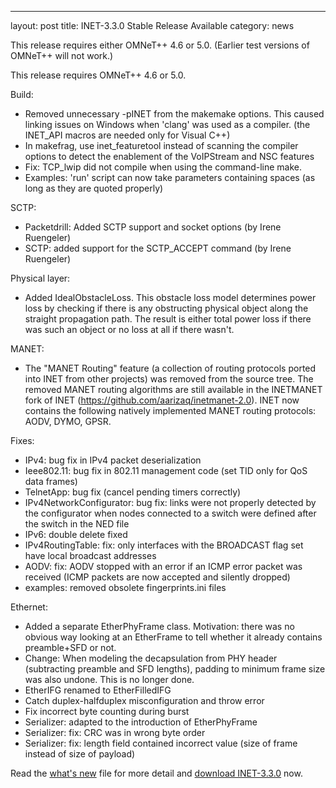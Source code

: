 ---
layout: post
title: INET-3.3.0 Stable Release Available
category: news

This release requires either OMNeT++ 4.6 or 5.0. (Earlier test versions of OMNeT++ will not work.)

This release requires OMNeT++ 4.6 or 5.0.

Build:

  - Removed unnecessary -pINET from the makemake options. This caused linking
    issues on Windows when 'clang' was used as a compiler. (the INET_API
    macros are needed only for Visual C++)
  - In makefrag, use inet_featuretool instead of scanning the compiler options
    to detect the enablement of the VoIPStream and NSC features
  - Fix: TCP_lwip did not compile when using the command-line make.
  - Examples: 'run' script can now take parameters containing spaces (as long as
    they are quoted properly)

SCTP:

  - Packetdrill: Added SCTP support and socket options (by Irene Ruengeler)
  - SCTP: added support for the SCTP_ACCEPT command (by Irene Ruengeler)

Physical layer:

  - Added IdealObstacleLoss. This obstacle loss model determines power loss by
    checking if there is any obstructing physical object along the straight
    propagation path. The result is either total power loss if there was
    such an object or no loss at all if there wasn't.

MANET:

  - The "MANET Routing" feature (a collection of routing protocols ported
    into INET from other projects) was removed from the source tree. The
    removed MANET routing algorithms are still available in the INETMANET
    fork of INET (https://github.com/aarizaq/inetmanet-2.0). INET now contains
    the following natively implemented MANET routing protocols: AODV, DYMO, GPSR.

Fixes:

  - IPv4: bug fix in IPv4 packet deserialization
  - Ieee802.11: bug fix in 802.11 management code (set TID only for QoS data
    frames)
  - TelnetApp: bug fix (cancel pending timers correctly)
  - IPv4NetworkConfigurator: bug fix: links were not properly detected by the
    configurator when nodes connected to a switch were defined after the switch
    in the NED file
  - IPv6: double delete fixed
  - IPv4RoutingTable: fix: only interfaces with the BROADCAST flag set have
    local broadcast addresses
  - AODV: fix: AODV stopped with an error if an ICMP error packet was received
    (ICMP packets are now accepted and silently dropped)
  - examples: removed obsolete fingerprints.ini files

Ethernet:

  - Added a separate EtherPhyFrame class. Motivation: there was no obvious way
    looking at an EtherFrame to tell whether it already contains preamble+SFD
    or not.
  - Change: When modeling the decapsulation from PHY header (subtracting preamble
    and SFD lengths), padding to minimum frame size was also undone. This is
    no longer done.
  - EtherIFG renamed to EtherFilledIFG
  - Catch duplex-halfduplex misconfiguration and throw error
  - Fix incorrect byte counting during burst
  - Serializer: adapted to the introduction of EtherPhyFrame
  - Serializer: fix: CRC was in wrong byte order
  - Serializer: fix: length field contained incorrect value (size of frame
    instead of size of payload)

Read the
[what's new](https://github.com/inet-framework/inet/blob/v3.3.0/WHATSNEW) file for more detail and
[download INET-3.3.0](https://github.com/inet-framework/inet/releases/download/v3.3.0/inet-3.3.0-src.tgz)
now.